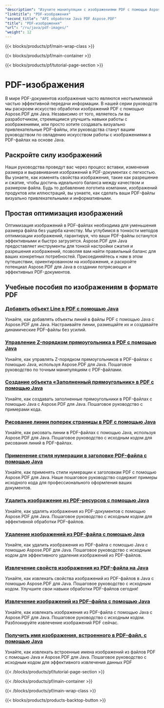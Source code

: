 ```yaml
---
"description": "Изучите манипуляции с изображениями PDF с помощью Aspose.PDF для Java. Научитесь вставлять, изменять и оптимизировать изображения в PDF без усилий."
"linktitle": "PDF-изображения"
"second_title": "API обработки Java PDF Aspose.PDF"
"title": "PDF-изображения"
"url": "/ru/java/pdf-images/"
"weight": 12
---
```


{{< blocks/products/pf/main-wrap-class >}}

{{< blocks/products/pf/main-container >}}

{{< blocks/products/pf/tutorial-page-section >}}

# PDF-изображения


В мире PDF-документов изображения часто являются неотъемлемой частью эффективной передачи информации. В нашей серии руководств мы раскроем искусство обработки изображений PDF с помощью Aspose.PDF для Java. Независимо от того, являетесь ли вы разработчиком, стремящимся улучшить навыки работы с изображениями, или просто хотите создавать визуально привлекательные PDF-файлы, эти руководства станут вашим руководством по овладению искусством работы с изображениями в PDF-файлах на основе Java.

## Раскройте силу изображений

Наши руководства проведут вас через процесс вставки, изменения размера и выравнивания изображений в PDF-документах с легкостью. Вы узнаете, как изменять свойства изображения, такие как разрешение и сжатие, чтобы достичь идеального баланса между качеством и размером файла. Будь то добавление логотипа компании, изображений продуктов или иллюстраций, вы узнаете, как сделать ваши PDF-файлы визуально привлекательными и информативными.

## Простая оптимизация изображений

Оптимизация изображений в PDF-файлах необходима для уменьшения размера файла без ущерба качеству. Мы углубимся в тонкости методов оптимизации изображений, гарантируя, что ваши PDF-файлы останутся эффективными и быстро загрузятся. Aspose.PDF для Java предоставляет инструменты для тонкой настройки сжатия и разрешения изображений, позволяя вам найти правильный баланс для ваших конкретных потребностей. Присоединяйтесь к нам в этом путешествии, ориентированном на изображения, и раскройте потенциал Aspose.PDF для Java в создании потрясающих и эффективных PDF-документов.

## Учебные пособия по изображениям в формате PDF
### [Добавить объект Line в PDF с помощью Java](./add-line-object-to-pdf-using-java/)
Узнайте, как добавлять объекты линий в файлы PDF с помощью Java с Aspose.PDF для Java. Настраивайте линии, размещайте их и создавайте динамические PDF-файлы без усилий.
### [Управление Z-порядком прямоугольника в PDF с помощью Java](./controlling-z-order-of-rectangle-in-pdf-with-java/)
Узнайте, как управлять Z-порядком прямоугольников в PDF-файлах с помощью Java, используя Aspose.PDF для Java. Пошаговое руководство по точным манипуляциям с PDF-файлами.
### [Создание объекта «Заполненный прямоугольник» в PDF с помощью Java](./create-filled-rectangle-object-in-pdf-using-java/)
Узнайте, как создавать заполненные прямоугольники в PDF-файлах с помощью Java с Aspose.PDF для Java. Пошаговое руководство с примерами кода.
### [Рисование линии поперек страницы в PDF с помощью Java](./drawing-line-across-the-page-in-pdf-with-java/)
Узнайте, как рисовать линии в PDF-файлах с помощью Java, используя Aspose.PDF для Java. Пошаговое руководство с исходным кодом для рисования линий в PDF-файлах.
### [Применение стиля нумерации в заголовке PDF-файла с помощью Java](./apply-numbering-style-in-heading-of-pdf-using-java/)
Узнайте, как применять стили нумерации к заголовкам PDF с помощью Aspose.PDF для Java. Наше пошаговое руководство содержит примеры исходного кода для профессионального оформления ваших документов.
### [Удалить изображение из PDF-ресурсов с помощью Java](./delete-image-from-pdf-resources-using-java/)
Узнайте, как удалять изображения из PDF-документов с помощью Aspose.PDF для Java. Пошаговое руководство с исходным кодом для эффективной обработки PDF-файлов.
### [Удаление изображений из PDF-файла с помощью Java](./delete-images-from-pdf-file-using-java/)
Узнайте, как удалить изображения из PDF-файла с помощью Java с помощью Aspose.PDF для Java. Пошаговое руководство с исходным кодом для эффективного удаления изображений из PDF-файлов.
### [Извлечение свойств изображения из PDF-файла на Java](./extract-image-properties-from-pdf-in-java/)
Узнайте, как извлекать свойства изображений из PDF-файлов в Java с помощью Aspose.PDF для Java. Пошаговое руководство с исходным кодом. Улучшите свои навыки обработки PDF-файлов сегодня!
### [Извлечение изображений из PDF-файла с помощью Java](./extract-images-from-pdf-file-using-java/)
Узнайте, как извлекать изображения из PDF-файла с помощью Java с Aspose.PDF для Java. Пошаговое руководство с исходным кодом. Разблокируйте извлечение изображений PDF сейчас.
### [Получить имя изображения, встроенного в PDF-файл, с помощью Java](./get-name-of-images-embedded-in-pdf-file-using-java/)
Узнайте, как извлекать встроенные имена изображений из файлов PDF с помощью Java и Aspose.PDF для Java. Пошаговое руководство с исходным кодом для эффективного извлечения данных PDF

{{< /blocks/products/pf/tutorial-page-section >}}

{{< /blocks/products/pf/main-container >}}

{{< /blocks/products/pf/main-wrap-class >}}

{{< blocks/products/products-backtop-button >}}